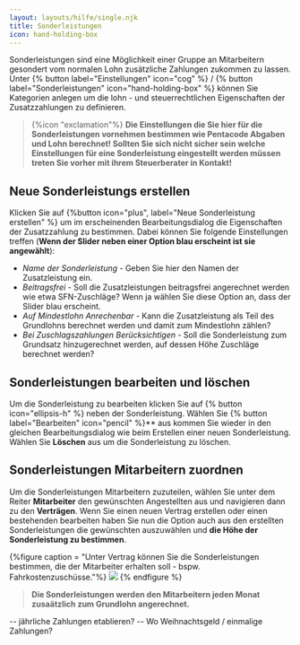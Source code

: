 ```yaml
---
layout: layouts/hilfe/single.njk
title: Sonderleistungen
icon: hand-holding-box  
---
```


Sonderleistungen sind eine Möglichkeit einer Gruppe an Mitarbeitern gesondert vom normalen Lohn zusätzliche Zahlungen zukommen zu lassen. Unter {% button label="Einstellungen" icon="cog" %} / {% button label="Sonderleistungen" icon="hand-holding-box" %} können Sie Kategorien anlegen um die lohn - und steuerrechtlichen Eigenschaften der Zusatzzahlungen zu definieren. 

> {%icon "exclamation"%} **Die Einstellungen die Sie hier für die Sonderleistungen vornehmen bestimmen wie Pentacode Abgaben und Lohn berechnet! Sollten Sie sich nicht sicher sein welche Einstellungen für eine Sonderleistung eingestellt werden müssen treten Sie vorher mit ihrem Steuerberater in Kontakt!**

## Neue Sonderleistungs erstellen

Klicken Sie auf {%button icon="plus", label="Neue Sonderleistung erstellen" %} um im erscheinenden Bearbeitungsdialog die Eigenschaften der Zusatzzahlung zu bestimmen. Dabei können Sie folgende Einstellungen treffen (**Wenn der Slider neben einer Option blau erscheint ist sie angewählt**):

- *Name der Sonderleistung -* Geben Sie hier den Namen der Zusatzleistung ein.
- *Beitragsfrei -* Soll die Zusatzleistungen beitragsfrei angerechnet werden wie etwa SFN-Zuschläge? Wenn ja wählen Sie diese Option an, dass der Slider blau erscheint.
- *Auf Mindestlohn Anrechenbar -* Kann die Zusatzleistung als Teil des Grundlohns berechnet werden und damit zum Mindestlohn zählen?
- *Bei Zuschlagszahlungen Berücksichtigen -* Soll die Sonderleistung zum Grundsatz hinzugerechnet werden, auf dessen Höhe Zuschläge berechnet werden?

## Sonderleistungen bearbeiten und löschen

Um die Sonderleistung zu bearbeiten klicken Sie auf {% button icon="ellipsis-h" %} neben der Sonderleistung. Wählen Sie {% button label="Bearbeiten" icon="pencil" %}** aus kommen Sie wieder in den gleichen Bearbeitungsdialog wie beim Erstellen einer neuen Sonderleistung. Wählen Sie **Löschen** aus um die Sonderleistung zu löschen.

## Sonderleistungen Mitarbeitern zuordnen

Um die Sonderleistungen Mitarbeitern zuzuteilen, wählen Sie unter dem Reiter **Mitarbeiter** den gewünschten Angestellten aus und navigieren dann zu den **Verträgen**. Wenn Sie einen neuen Vertrag erstellen oder einen bestehenden bearbeiten haben Sie nun die Option auch aus den erstellten Sonderleistungen die gewünschten auszuwählen und **die Höhe der Sonderleistung zu bestimmen**.

{%figure caption = "Unter Vertrag können Sie die Sonderleistungen bestimmen, die der Mitarbeiter erhalten soll - bspw. Fahrkostenzuschüsse."%}
<img src = "hinzufügen.webp" />
{% endfigure %}

> **Die Sonderleistungen werden den Mitarbeitern jeden Monat zusaätzlich zum Grundlohn angerechnet.**




-- jährliche Zahlungen etablieren?
-- Wo Weihnachtsgeld / einmalige Zahlungen?